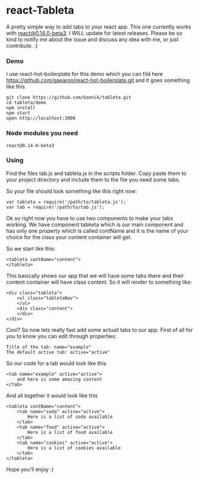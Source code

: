 react-Tableta
=====================

A pretty simple way to add tabs to your react app. This one currently works with react@0.14.0-beta3. I WILL update for latest releases. Please be so kind to notify me about the issue and discuss any idea with me, or just contribute. :)

### Demo

I use react-hot-boilerplate for this demo which you can fild here https://github.com/gaearon/react-hot-boilerplate.git and it goes something like this.

```
git clone https://github.com/bannik/tableta.git
cd tableta/demo
npm install
npm start
open http://localhost:3000
```
### Node modules you need

```
react@0.14.0-beta3
```


### Using

Find the files tab.js and tableta.js in the scripts folder. Copy paste them to your project directory and include them to the file you need some tabs.

So your file should look something like this right now:

```
var tableta = require('/path/to/tableta.js');
var tab = require('/path/to/tab.js');
```

Ok so right now you have to use two components to make your tabs working. We have component tabketa which is our main component and has only one property which is called contName and it is the name of your choice for the class your content container will get.

So we start like this:

```
<tableta contName="content">
</tableta>
```

This basically shows our app that we will have some tabs there and their content container will have class content. So it will render to something like:

```
<div class="tableta">
	<ul class="tabletaNav">
	</ul>
	<div class="content">
	</div>
</div>
```
Cool? So now lets really fast add some actuall tabs to our app. First of all for you to know you can edit through properties:

```
Title of the tab: name="example"
The default active tab: active="active"
```

So our code for a tab would look like this

```
<tab name="example" active="active">
	and here is some amazing content
</tab>
```

And all together it would look like this

```
<tableta contName="content">
	<tab name="soda" active="active">
		Here is a list of soda available
	</tab>
	<tab name="food" active="active">
		Here is a list of food available
	</tab>
	<tab name="cookies" active="active">
		Here is a list of cookies available
	</tab>
</tableta>
```

Hope you'll enjoy :)
